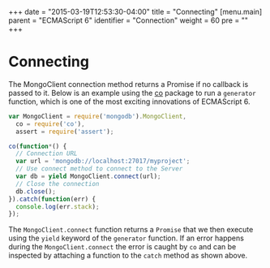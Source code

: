 +++
date = "2015-03-19T12:53:30-04:00"
title = "Connecting"
[menu.main]
  parent = "ECMAScript 6"
  identifier = "Connection"
  weight = 60
  pre = "<i class='fa'></i>"
+++

# Connecting

The MongoClient connection method returns a Promise if no callback is passed to it. Below is an example using the [co](https://www.npmjs.com/package/co) package to run a `generator` function, which is one of the most exciting innovations of ECMAScript 6.

```js
var MongoClient = require('mongodb').MongoClient,
  co = require('co'),
  assert = require('assert');

co(function*() {
  // Connection URL
  var url = 'mongodb://localhost:27017/myproject';
  // Use connect method to connect to the Server
  var db = yield MongoClient.connect(url);
  // Close the connection
  db.close();
}).catch(function(err) {
  console.log(err.stack);
});
```

The `MongoClient.connect` function returns a `Promise` that we then execute using the `yield` keyword of the `generator` function. If an error happens during the `MongoClient.connect` the error is caught by `co` and can be inspected by attaching a function to the `catch` method as shown above.
